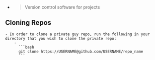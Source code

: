 -
  > Version control software for projects
## Cloning Repos
	- In order to clone a private guy repo, run the following in your directory that you wish to clone the private repo:
		-
		  ```bash
		  git clone https://USERNAME@github.com/USERNAME/repo_name
		  ```